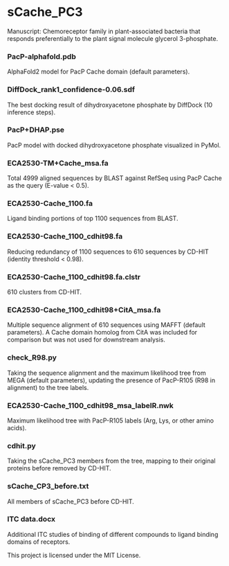 # sCache_PC3
Manuscript: Chemoreceptor family in plant-associated bacteria that responds preferentially to the plant signal molecule glycerol 3-phosphate.

### PacP-alphafold.pdb
AlphaFold2 model for PacP Cache domain (default parameters).

### DiffDock_rank1_confidence-0.06.sdf
The best docking result of dihydroxyacetone phosphate by DiffDock (10 inference steps).

### PacP+DHAP.pse
PacP model with docked dihydroxyacetone phosphate visualized in PyMol.

### ECA2530-TM+Cache_msa.fa
Total 4999 aligned sequences by BLAST against RefSeq using PacP Cache as the query (E-value < 0.5).

### ECA2530-Cache_1100.fa
Ligand binding portions of top 1100 sequences from BLAST.

### ECA2530-Cache_1100_cdhit98.fa
Reducing redundancy of 1100 sequences to 610 sequences by CD-HIT (identity threshold < 0.98).

### ECA2530-Cache_1100_cdhit98.fa.clstr
610 clusters from CD-HIT.

### ECA2530-Cache_1100_cdhit98+CitA_msa.fa
Multiple sequence alignment of 610 sequences using MAFFT (default parameters). A Cache domain homolog from CitA was included for comparison but was not used for downstream analysis.

### check_R98.py
Taking the sequence alignment and the maximum likelihood tree from MEGA (default parameters), updating the presence of PacP-R105 (R98 in alignment) to the tree labels.

### ECA2530-Cache_1100_cdhit98_msa_labelR.nwk
Maximum likelihood tree with PacP-R105 labels (Arg, Lys, or other amino acids).

### cdhit.py
Taking the sCache_PC3 members from the tree, mapping to their original proteins before removed by CD-HIT.

### sCache_CP3_before.txt
All members of sCache_PC3 before CD-HIT.

### ITC data.docx
Additional ITC studies of binding of different compounds to ligand binding domains of receptors.

This project is licensed under the MIT License.
